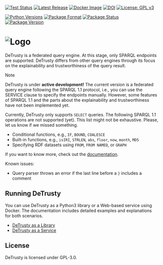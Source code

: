 [![Test Status](https://github.com/SDM-TIB/DeTrusty/actions/workflows/test.yml/badge.svg?branch=master)](https://github.com/SDM-TIB/DeTrusty/actions/workflows/test.yml)
[![Latest Release](http://img.shields.io/github/release/SDM-TIB/DeTrusty.svg?logo=github)](https://github.com/SDM-TIB/DeTrusty/releases)
[![Docker Image](https://img.shields.io/badge/Docker%20Image-sdmtib/detrusty-blue?logo=Docker)](https://hub.docker.com/r/sdmtib/detrusty)
[![DOI](https://zenodo.org/badge/294416497.svg)](https://zenodo.org/badge/latestdoi/294416497)
[![License: GPL v3](https://img.shields.io/badge/License-GPLv3-blue.svg)](LICENSE)

[![Python Versions](https://img.shields.io/pypi/pyversions/DeTrusty)](https://pypi.org/project/DeTrusty)
[![Package Format](https://img.shields.io/pypi/format/DeTrusty)](https://pypi.org/project/DeTrusty)
[![Package Status](https://img.shields.io/pypi/status/DeTrusty)](https://pypi.org/project/DeTrusty)
[![Package Version](https://img.shields.io/pypi/v/DeTrusty)](https://pypi.org/project/DeTrusty)

# ![Logo](https://raw.githubusercontent.com/SDM-TIB/DeTrusty/master/images/logo.png "Logo")

DeTrusty is a federated query engine.
At this stage, only SPARQL endpoints are supported.
DeTrusty differs from other query engines through its focus on the explainability and trustworthiness of the query result.

> [!NOTE]
> DeTrusty is under **active development!**
> The current version is a federated query engine following the SPARQL 1.1 protocol, i.e., you can use the SERVICE clause to specify the endpoints manually.
> However, some features of SPARQL 1.1 and the parts about the explainability and trustworthiness have not been implemented yet.

Currently, DeTrusty only supports ``SELECT`` queries.
The following SPARQL 1.1 operations are not supported (yet).
This list might not be exhaustive. Please, let us know if we missed something.
- Conditional functions, e.g., `IF`, `BOUND`, `COALESCE`
- Built-in functions, e.g., `isIRI`, `STRLEN`, `abs`, `floor`, `now`, `month`, `MD5`
- Specifying RDF datasets using `FROM`, `FROM NAMED`, or `GRAPH`

If you want to know more, check out the [documentation](https://sdm-tib.github.io/DeTrusty/).

Known issues:
- Query parser throws an error if the last line before a `}` includes a comment

## Running DeTrusty
You can use DeTrusty as a Python3 library or a Web-based service using Docker.
The documentation includes detailed examples and explanations for both scenarios.

* [DeTrusty as a Library](https://sdm-tib.github.io/DeTrusty/library.html)
* [DeTrusty as a Service](https://sdm-tib.github.io/DeTrusty/service.html)

## License
DeTrusty is licensed under GPL-3.0.
